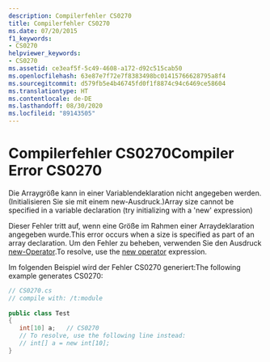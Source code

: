 ```yaml
---
description: Compilerfehler CS0270
title: Compilerfehler CS0270
ms.date: 07/20/2015
f1_keywords:
- CS0270
helpviewer_keywords:
- CS0270
ms.assetid: ce3eaf5f-5c49-4608-a172-d92c515cab50
ms.openlocfilehash: 63e87e7f72e7f8383498bc01415766628795a8f4
ms.sourcegitcommit: d579fb5e4b46745fd0f1f8874c94c6469ce58604
ms.translationtype: HT
ms.contentlocale: de-DE
ms.lasthandoff: 08/30/2020
ms.locfileid: "89143505"
---
```

# <a name="compiler-error-cs0270"></a><span data-ttu-id="ce156-103">Compilerfehler CS0270</span><span class="sxs-lookup"><span data-stu-id="ce156-103">Compiler Error CS0270</span></span>
<span data-ttu-id="ce156-104">Die Arraygröße kann in einer Variablendeklaration nicht angegeben werden. (Initialisieren Sie sie mit einem new-Ausdruck.)</span><span class="sxs-lookup"><span data-stu-id="ce156-104">Array size cannot be specified in a variable declaration (try initializing with a 'new' expression)</span></span>  
  
 <span data-ttu-id="ce156-105">Dieser Fehler tritt auf, wenn eine Größe im Rahmen einer Arraydeklaration angegeben wurde.</span><span class="sxs-lookup"><span data-stu-id="ce156-105">This error occurs when a size is specified as part of an array declaration.</span></span> <span data-ttu-id="ce156-106">Um den Fehler zu beheben, verwenden Sie den Ausdruck [new-Operator](../operators/new-operator.md).</span><span class="sxs-lookup"><span data-stu-id="ce156-106">To resolve, use the [new operator](../operators/new-operator.md) expression.</span></span>  
  
 <span data-ttu-id="ce156-107">Im folgenden Beispiel wird der Fehler CS0270 generiert:</span><span class="sxs-lookup"><span data-stu-id="ce156-107">The following example generates CS0270:</span></span>  
  
```csharp  
// CS0270.cs  
// compile with: /t:module  
  
public class Test  
{  
   int[10] a;   // CS0270  
   // To resolve, use the following line instead:  
   // int[] a = new int[10];  
}  
```
